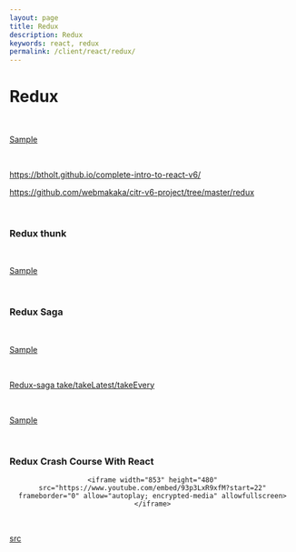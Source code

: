 ```yaml
---
layout: page
title: Redux
description: Redux
keywords: react, redux
permalink: /client/react/redux/
---
```


# Redux

<br/>

[Sample](https://github.com/webmakaka/React-React-Redux-and-Redux-Saga-Master-React-State-Hooks/tree/master/app/client/redux)

<br/>

https://btholt.github.io/complete-intro-to-react-v6/

https://github.com/webmakaka/citr-v6-project/tree/master/redux

<br/>

### Redux thunk

<br/>

[Sample](https://github.com/webmakaka/Complete-React-Developer-In-2020-Redux-Hooks-GraphQL)

<br/>

### Redux Saga

<br/>

[Sample](https://github.com/webmakaka/React-React-Redux-and-Redux-Saga-Master-React-State-Hooks/tree/master/app/client/saga)

<br/>

[Redux-saga take/takeLatest/takeEvery](https://github.com/ZhangMYihua/redux-saga-take-takelatest-takeevery)

<br/>

[Sample](https://github.com/webmakaka/Complete-React-Developer-In-2020-Redux-Hooks-GraphQL)

<br/>

### Redux Crash Course With React

<div align="center">
    
    <iframe width="853" height="480" src="https://www.youtube.com/embed/93p3LxR9xfM?start=22" frameborder="0" allow="autoplay; encrypted-media" allowfullscreen></iframe>

</div>

<br/>

[src](https://github.com/bradtraversy/redux_crash_course)
